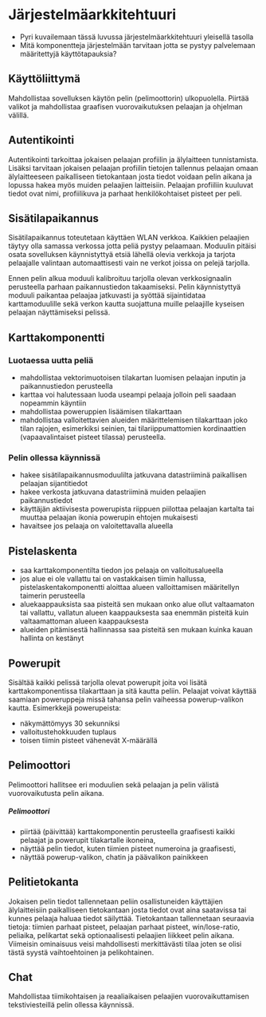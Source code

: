 #  Järjestelmäarkkitehtuuri

* Pyri kuvailemaan tässä luvussa järjestelmäarkkitehtuuri yleisellä tasolla
* Mitä komponentteja järjestelmään tarvitaan jotta se pystyy palvelemaan määritettyjä käyttötapauksia?

## Käyttöliittymä
Mahdollistaa sovelluksen käytön pelin (pelimoottorin) ulkopuolella. Piirtää valikot ja mahdollistaa graafisen vuorovaikutuksen pelaajan ja ohjelman välillä.

## Autentikointi
Autentikointi tarkoittaa jokaisen pelaajan profiilin ja älylaitteen tunnistamista. Lisäksi tarvitaan jokaisen pelaajan profiilin tietojen tallennus pelaajan omaan älylaitteeseen paikalliseen tietokantaan josta tiedot voidaan pelin aikana ja lopussa hakea myös muiden pelaajien laitteisiin. Pelaajan profiiliin kuuluvat tiedot ovat nimi, profiilikuva ja parhaat henkilökohtaiset pisteet per peli.

## Sisätilapaikannus
Sisätilapaikannus toteutetaan käyttäen WLAN verkkoa. Kaikkien pelaajien täytyy olla samassa verkossa jotta peliä pystyy pelaamaan. Moduulin pitäisi osata sovelluksen käynnistyttyä etsiä lähellä olevia verkkoja ja tarjota pelaajalle valintaan automaattisesti vain ne verkot joissa on pelejä tarjolla. 

Ennen pelin alkua moduuli kalibroituu tarjolla olevan verkkosignaalin perusteella parhaan paikannustiedon takaamiseksi. Pelin käynnistyttyä moduuli paikantaa pelaajaa jatkuvasti ja syöttää sijaintidataa karttamoduulille sekä verkon kautta suojattuna muille pelaajille kyseisen pelaajan näyttämiseksi pelissä.

## Karttakomponentti
### Luotaessa uutta peliä
- mahdollistaa vektorimuotoisen tilakartan luomisen pelaajan inputin ja paikannustiedon perusteella
- karttaa voi halutessaan luoda useampi pelaaja jolloin peli saadaan nopeammin käyntiin
- mahdollistaa poweruppien lisäämisen tilakarttaan
- mahdollistaa valloitettavien alueiden määrittelemisen tilakarttaan joko tilan rajojen, esimerkiksi seinien, tai tilariippumattomien kordinaattien (vapaavalintaiset pisteet tilassa) perusteella.

### Pelin ollessa käynnissä
- hakee sisätilapaikannusmoduulilta jatkuvana datastriiminä paikallisen pelaajan sijantitiedot
- hakee verkosta jatkuvana datastriiminä muiden pelaajien paikannustiedot 
- käyttäjän aktiivisesta powerupista riippuen piilottaa pelaajan kartalta tai muuttaa pelaajan ikonia powerupin ehtojen mukaisesti
- havaitsee jos pelaaja on valoitettavalla alueella

## Pistelaskenta
- saa karttakomponentilta tiedon jos pelaaja on valloitusalueella
- jos alue ei ole vallattu tai on vastakkaisen tiimin hallussa, pistelaskentakomponentti aloittaa alueen valloittamisen määritellyn taimerin perusteella
- aluekaappauksista saa pisteitä sen mukaan onko alue ollut valtaamaton tai vallattu, vallatun alueen kaappauksesta saa enemmän pisteitä kuin valtaamattoman alueen kaappauksesta
- alueiden pitämisestä hallinnassa saa pisteitä sen mukaan kuinka kauan hallinta on kestänyt

## Powerupit
Sisältää kaikki pelissä tarjolla olevat powerupit joita voi lisätä karttakomponentissa tilakarttaan ja sitä kautta peliin. Pelaajat voivat käyttää saamiaan poweruppeja missä tahansa pelin vaiheessa powerup-valikon kautta.
Esimerkkejä powerupeista:
- näkymättömyys 30 sekunniksi
- valloitustehokkuuden tuplaus
- toisen tiimin pisteet vähenevät X-määrällä

## Pelimoottori
Pelimoottori hallitsee eri moduulien sekä pelaajan ja pelin välistä vuorovaikutusta pelin aikana.

##### Pelimoottori
- piirtää (päivittää) karttakomponentin perusteella graafisesti kaikki pelaajat ja powerupit tilakartalle ikoneina,
- näyttää pelin tiedot, kuten tiimien pisteet numeroina ja graafisesti, 
- näyttää powerup-valikon, chatin ja päävalikon painikkeen

## Pelitietokanta
Jokaisen pelin tiedot tallennetaan peliin osallistuneiden käyttäjien älylaitteisiin paikalliseen tietokantaan josta tiedot ovat aina saatavissa tai kunnes pelaaja haluaa tiedot säilyttää. Tietokantaan tallennetaan seuraavia tietoja: tiimien parhaat pisteet, pelaajan parhaat pisteet, win/lose-ratio, peliaika, pelikartat sekä optionaalisesti pelaajien liikkeet pelin aikana. Viimeisin ominaisuus veisi mahdollisesti merkittävästi tilaa joten se olisi tästä syystä vaihtoehtoinen ja pelikohtainen.

## Chat
Mahdollistaa tiimikohtaisen ja reaaliaikaisen pelaajien vuorovaikuttamisen tekstiviesteillä pelin ollessa käynnissä.
